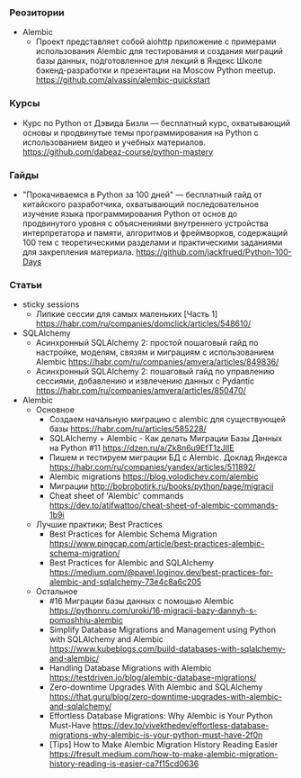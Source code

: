 ### Реозитории

- Alembic
    - Проект представляет собой aiohttp приложение с примерами использования Alembic для тестирования и создания миграций базы данных, подготовленное для лекций в Яндекс Школе бэкенд-разработки и презентации на Moscow Python meetup. https://github.com/alvassin/alembic-quickstart

### Курсы

- Курс по Python от Дэвида Бизли — бесплатный курс, охватывающий основы и продвинутые темы программирования на Python с использованием видео и учебных материалов. https://github.com/dabeaz-course/python-mastery

### Гайды

- "Прокачиваемся в Python за 100 дней" — бесплатный гайд от китайского разработчика, охватывающий последовательное изучение языка программирования Python от основ до продвинутого уровня с объяснениями внутреннего устройства интерпретатора и памяти, алгоритмов и фреймворков, содержащий 100 тем с теоретическими разделами и практическими заданиями для закрепления материала. https://github.com/jackfrued/Python-100-Days

### Статьи

- sticky sessions
    - Липкие сессии для самых маленьких [Часть 1] https://habr.com/ru/companies/domclick/articles/548610/
- SQLAlchemy
    - Асинхронный SQLAlchemy 2: простой пошаговый гайд по настройке, моделям, связям и миграциям с использованием Alembic https://habr.com/ru/companies/amvera/articles/849836/
    - Асинхронный SQLAlchemy 2: пошаговый гайд по управлению сессиями, добавлению и извлечению данных с Pydantic https://habr.com/ru/companies/amvera/articles/850470/
- Alembic
    - Основное
        - Создаем начальную миграцию с alembic для существующей базы https://habr.com/ru/articles/585228/
        - SQLAlchemy + Alembic - Как делать Миграции Базы Данных на Python #11 https://dzen.ru/a/Zk8n6u9EfT1zJIIE
        - Пишем и тестируем миграции БД с Alembic. Доклад Яндекса https://habr.com/ru/companies/yandex/articles/511892/
        - Alembic migrations https://blog.volodichev.com/alembic
        - Миграции http://bobrobotirk.ru/books/python/page/migracii
        - Cheat sheet of 'Alembic' commands https://dev.to/atifwattoo/cheat-sheet-of-alembic-commands-1b9i
    - Лучшие практики; Best Practices
        - Best Practices for Alembic Schema Migration https://www.pingcap.com/article/best-practices-alembic-schema-migration/
        - Best Practices for Alembic and SQLAlchemy https://medium.com/@pavel.loginov.dev/best-practices-for-alembic-and-sqlalchemy-73e4c8a6c205
    - Остальное
        - #16 Миграции базы данных с помощью Alembic https://pythonru.com/uroki/16-migracii-bazy-dannyh-s-pomoshhju-alembic
        - Simplify Database Migrations and Management using Python with SQLAlchemy and Alembic https://www.kubeblogs.com/build-databases-with-sqlalchemy-and-alembic/
        - Handling Database Migrations with Alembic https://testdriven.io/blog/alembic-database-migrations/
        - Zero-downtime Upgrades With Alembic and SQLAlchemy https://that.guru/blog/zero-downtime-upgrades-with-alembic-and-sqlalchemy/
        - Effortless Database Migrations: Why Alembic is Your Python Must-Have https://dev.to/vivekthedev/effortless-database-migrations-why-alembic-is-your-python-must-have-2f0n
        - \[Tips\] How to Make Alembic Migration History Reading Easier https://fresult.medium.com/how-to-make-alembic-migration-history-reading-is-easier-ca7f15cd0636
